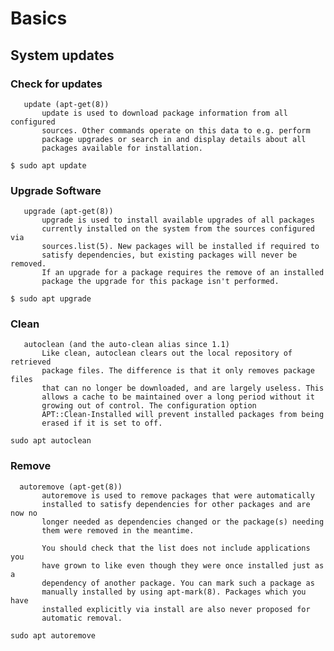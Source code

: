 # Basics


## System updates


### Check for updates


       update (apt-get(8))
           update is used to download package information from all configured
           sources. Other commands operate on this data to e.g. perform
           package upgrades or search in and display details about all
           packages available for installation.


```
$ sudo apt update
```


### Upgrade Software


       upgrade (apt-get(8))
           upgrade is used to install available upgrades of all packages
           currently installed on the system from the sources configured via
           sources.list(5). New packages will be installed if required to
           satisfy dependencies, but existing packages will never be removed.
           If an upgrade for a package requires the remove of an installed
           package the upgrade for this package isn't performed.



```
$ sudo apt upgrade
```


### Clean 


       autoclean (and the auto-clean alias since 1.1)
           Like clean, autoclean clears out the local repository of retrieved
           package files. The difference is that it only removes package files
           that can no longer be downloaded, and are largely useless. This
           allows a cache to be maintained over a long period without it
           growing out of control. The configuration option
           APT::Clean-Installed will prevent installed packages from being
           erased if it is set to off.



```
sudo apt autoclean
```


### Remove 


      autoremove (apt-get(8))
           autoremove is used to remove packages that were automatically
           installed to satisfy dependencies for other packages and are now no
           longer needed as dependencies changed or the package(s) needing
           them were removed in the meantime.

           You should check that the list does not include applications you
           have grown to like even though they were once installed just as a
           dependency of another package. You can mark such a package as
           manually installed by using apt-mark(8). Packages which you have
           installed explicitly via install are also never proposed for
           automatic removal.


```
sudo apt autoremove
```
